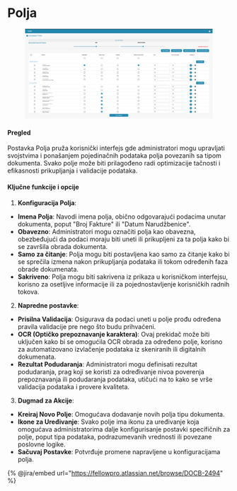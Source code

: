# Polja

<figure><img src="../../../../.gitbook/assets/Bildschirmfoto 2024-05-08 um 09.02.31.png" alt=""><figcaption></figcaption></figure>

#### Pregled

Postavka Polja pruža korisnički interfejs gde administratori mogu upravljati svojstvima i ponašanjem pojedinačnih podataka polja povezanih sa tipom dokumenta. Svako polje može biti prilagođeno radi optimizacije tačnosti i efikasnosti prikupljanja i validacije podataka.

#### Ključne funkcije i opcije

1. **Konfiguracija Polja**:
* **Imena Polja**: Navodi imena polja, obično odgovarajući podacima unutar dokumenta, poput "Broj Fakture" ili "Datum Narudžbenice".
* **Obavezno**: Administratori mogu označiti polja kao obavezna, obezbeđujući da podaci moraju biti uneti ili prikupljeni za ta polja kako bi se završila obrada dokumenta.
* **Samo za čitanje**: Polja mogu biti postavljena kao samo za čitanje kako bi se sprečila izmena nakon prikupljanja podataka ili tokom određenih faza obrade dokumenata.
* **Sakriveno**: Polja mogu biti sakrivena iz prikaza u korisničkom interfejsu, korisno za osetljive informacije ili za pojednostavljenje korisničkih radnih tokova.
2. **Napredne postavke**:
* **Prisilna Validacija**: Osigurava da podaci uneti u polje prođu određena pravila validacije pre nego što budu prihvaćeni.
* **OCR (Optičko prepoznavanje karaktera)**: Ovaj prekidač može biti uključen kako bi se omogućila OCR obrada za određeno polje, korisno za automatizovano izvlačenje podataka iz skeniranih ili digitalnih dokumenata.
* **Rezultat Podudaranja**: Administratori mogu definisati rezultat podudaranja, prag koji se koristi za određivanje nivoa poverenja prepoznavanja ili podudaranja podataka, utičući na to kako se vrše validacija podataka i provere kvaliteta.
3. **Dugmad za Akcije**:
* **Kreiraj Novo Polje**: Omogućava dodavanje novih polja tipu dokumenta.
* **Ikone za Uređivanje**: Svako polje ima ikonu za uređivanje koja omogućava administratorima dalje konfigurisanje postavki specifičnih za polje, poput tipa podataka, podrazumevanih vrednosti ili povezane poslovne logike.
* **Sačuvaj Postavke**: Potvrđuje promene napravljene u konfiguracijama polja.

{% @jira/embed url="https://fellowpro.atlassian.net/browse/DOCB-2494" %}
